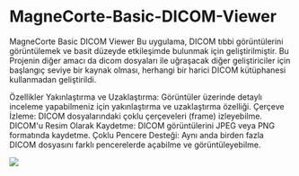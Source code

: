# MagneCorte-Basic-DICOM-Viewer

MagneCorte Basic DICOM Viewer
Bu uygulama, DICOM tıbbi görüntülerini görüntülemek ve basit düzeyde etkileşimde bulunmak için geliştirilmiştir. Bu Projenin diğer amacı da dicom dosyaları ile uğraşacak diğer geliştiriciler için başlangıç seviye bir kaynak olması, herhangi bir harici DICOM kütüphanesi kullanmadan geliştirildi.

Özellikler
Yakınlaştırma ve Uzaklaştırma: Görüntüler üzerinde detaylı inceleme yapabilmeniz için yakınlaştırma ve uzaklaştırma özelliği.
Çerçeve İzleme: DICOM dosyalarındaki çoklu çerçeveleri (frame) izleyebilme.
DICOM'u Resim Olarak Kaydetme: DICOM görüntülerini JPEG veya PNG formatında kaydetme.
Çoklu Pencere Desteği: Aynı anda birden fazla DICOM dosyasını farklı pencerelerde açabilme ve görüntüleyebilme.

![](https://github.com/gorkemhxg/MagneCorte-Basic-DICOM-Viewer/blob/main/Tanitim.gif)
